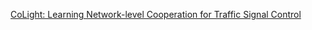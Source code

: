 [CoLight: Learning Network-level Cooperation for Traffic Signal Control](https://github.com/wingsweihua/colight)
